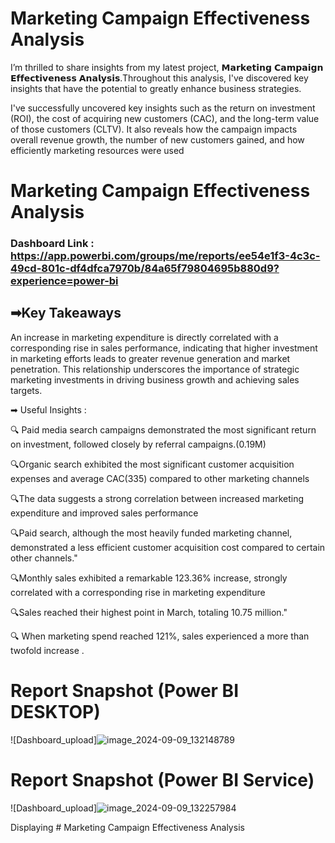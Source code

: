 # Marketing Campaign Effectiveness Analysis
I’m thrilled to share insights from my latest project, 𝗠𝗮𝗿𝗸𝗲𝘁𝗶𝗻𝗴 𝗖𝗮𝗺𝗽𝗮𝗶𝗴𝗻 𝗘𝗳𝗳𝗲𝗰𝘁𝗶𝘃𝗲𝗻𝗲𝘀𝘀 𝗔𝗻𝗮𝗹𝘆𝘀𝗶𝘀.Throughout this analysis, I've discovered key insights that have the potential to greatly enhance business strategies.

I've successfully uncovered  key insights such as the return on investment (ROI), the cost of acquiring new customers (CAC), and the long-term value of those customers (CLTV). It also reveals how the campaign impacts overall revenue growth, the number of new customers gained, and how efficiently marketing resources were used

# Marketing Campaign Effectiveness Analysis

### Dashboard Link : https://app.powerbi.com/groups/me/reports/ee54e1f3-4c3c-49cd-801c-df4dfca7970b/84a65f79804695b880d9?experience=power-bi


## ➡Key Takeaways
 An increase in marketing expenditure is directly correlated with a corresponding rise in sales performance, indicating that higher investment in marketing efforts leads to greater revenue generation and market penetration. This relationship underscores the importance of strategic marketing investments in driving business growth and achieving sales targets.





➡ Useful Insights : 

🔍 Paid media search campaigns demonstrated the most significant return on investment, followed closely by referral campaigns.(0.19M)



🔍Organic search exhibited the most significant customer acquisition expenses and average CAC(335) compared to other marketing channels

🔍The data suggests a strong correlation between increased marketing expenditure and improved sales performance

🔍Paid search, although the most heavily funded marketing channel, demonstrated a less efficient customer acquisition cost compared to certain other channels."

🔍Monthly sales exhibited a remarkable 123.36% increase, strongly correlated with a corresponding rise in marketing expenditure 

🔍Sales reached their highest point in March, totaling 10.75 million."

🔍 When marketing spend reached 121%, sales experienced a more than twofold increase .
 
 # Report Snapshot (Power BI DESKTOP)

 
![Dashboard_upload]![image_2024-09-09_132148789](https://github.com/user-attachments/assets/f229dbc1-577a-498d-9c05-0ea373cd9770)

 # Report Snapshot (Power BI Service)

 
![Dashboard_upload]![image_2024-09-09_132257984](https://github.com/user-attachments/assets/89deacc4-faa0-487f-a573-4608c0739e6e)



Displaying # Marketing Campaign Effectiveness Analysis
